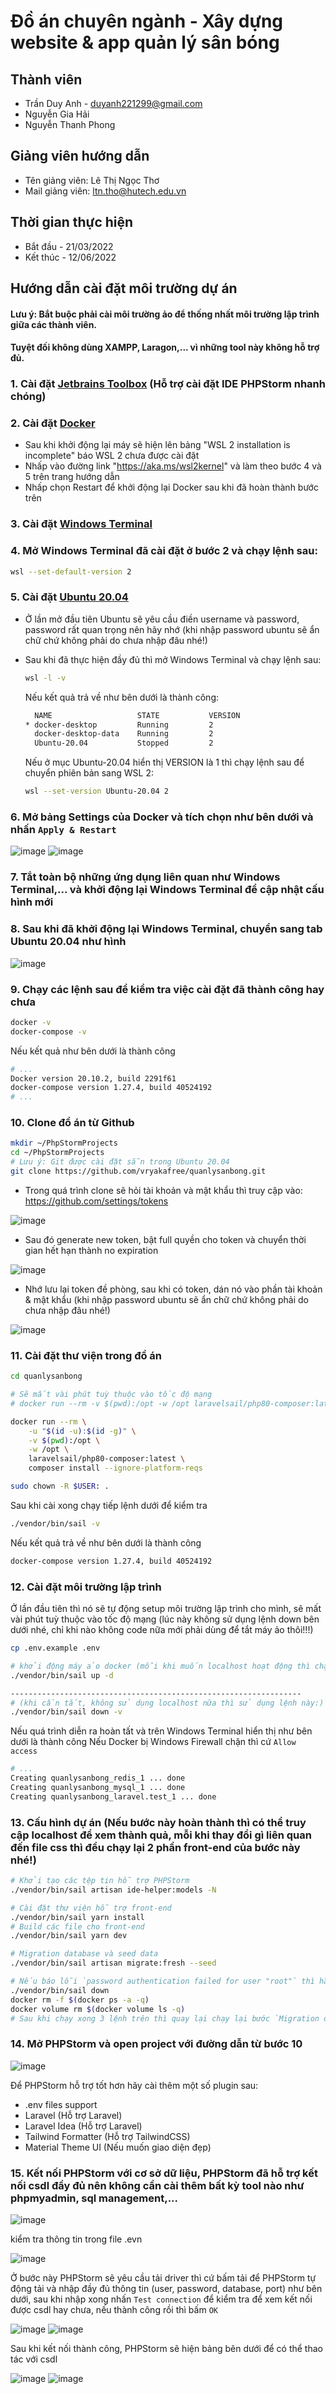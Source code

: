 # Đồ án chuyên ngành - Xây dựng website & app quản lý sân bóng

## Thành viên

- Trần Duy Anh - <duyanh221299@gmail.com>
- Nguyễn Gia Hải
- Nguyễn Thanh Phong

## Giảng viên hướng dẫn

- Tên giảng viên: Lê Thị Ngọc Thơ
- Mail giảng viên: ltn.tho@hutech.edu.vn

## Thời gian thực hiện

- Bắt đầu - 21/03/2022
- Kết thúc - 12/06/2022

## Hướng dẫn cài đặt môi trường dự án

#### Lưu ý: Bắt buộc phải cài môi trường ảo để thống nhất môi trường lập trình giữa các thành viên.

#### Tuyệt đối không dùng XAMPP, Laragon,... vì những tool này không hỗ trợ đủ.

### 1. Cài đặt [Jetbrains Toolbox](https://www.jetbrains.com/toolbox-app/) (Hỗ trợ cài đặt IDE PHPStorm nhanh chóng)

### 2. Cài đặt [Docker](https://www.docker.com/)

- Sau khi khởi động lại máy sẽ hiện lên bảng "WSL 2 installation is incomplete" báo WSL 2 chưa được cài đặt
- Nhấp vào đường link "https://aka.ms/wsl2kernel" và làm theo bước 4 và 5 trên trang hướng dẫn
- Nhấp chọn Restart để khởi động lại Docker sau khi đã hoàn thành bước trên

### 3. Cài đặt [Windows Terminal](https://www.microsoft.com/en-us/p/windows-terminal/9n0dx20hk701?activetab=pivot:overviewtab)

### 4. Mở Windows Terminal đã cài đặt ở bước 2 và chạy lệnh sau:

```bash
wsl --set-default-version 2
```

### 5. Cài đặt [Ubuntu 20.04](https://www.microsoft.com/store/productId/9MTTCL66CPXJ)

- Ở lần mở đầu tiên Ubuntu sẽ yêu cầu điền username và password, password rất quan trọng nên hãy nhớ (khi nhập password
  ubuntu sẽ ẩn chữ chứ không phải do chưa nhập đâu nhé!)
- Sau khi đã thực hiện đầy đủ thì mở Windows Terminal và chạy lệnh sau:

    ```bash
    wsl -l -v
    ```

  Nếu kết quả trả về như bên dưới là thành công:

    ```bash
      NAME                   STATE           VERSION
    * docker-desktop         Running         2
      docker-desktop-data    Running         2
      Ubuntu-20.04           Stopped         2
    ```

  Nếu ở mục Ubuntu-20.04 hiển thị VERSION là 1 thì chạy lệnh sau để chuyển phiên bản sang WSL 2:

    ```bash
    wsl --set-version Ubuntu-20.04 2
    ```

### 6. Mở bảng Settings của Docker và tích chọn như bên dưới và nhấn `Apply & Restart`

![image](https://user-images.githubusercontent.com/58473133/108045336-ee835100-7075-11eb-89cd-d3b19688f74a.png)
![image](https://user-images.githubusercontent.com/58473133/108045446-0c50b600-7076-11eb-8bba-9b94dc1adc96.png)

### 7. Tắt toàn bộ những ứng dụng liên quan như Windows Terminal,... và khởi động lại Windows Terminal để cập nhật cấu hình mới

### 8. Sau khi đã khởi động lại Windows Terminal, chuyển sang tab Ubuntu 20.04 như hình

![image](https://user-images.githubusercontent.com/58473133/108045756-68b3d580-7076-11eb-9b73-e9f2c98ca078.png)

### 9. Chạy các lệnh sau để kiểm tra việc cài đặt đã thành công hay chưa

```bash
docker -v
docker-compose -v
```

Nếu kết quả như bên dưới là thành công

```bash
# ...
Docker version 20.10.2, build 2291f61
docker-compose version 1.27.4, build 40524192
# ...
```

### 10. Clone đồ án từ Github

```bash
mkdir ~/PhpStormProjects
cd ~/PhpStormProjects
# Lưu ý: Git được cài đặt sẵn trong Ubuntu 20.04
git clone https://github.com/vryakafree/quanlysanbong.git
```

- Trong quá trình clone sẽ hỏi tài khoản và mật khẩu thì truy cập vào: https://github.com/settings/tokens

![image](https://user-images.githubusercontent.com/58522357/164884295-664e3271-6861-49df-90d2-cdf3f1f6b1f6.png)

- Sau đó generate new token, bật full quyền cho token và chuyển thời gian hết hạn thành no expiration

![image](https://user-images.githubusercontent.com/58522357/164884323-f3e25bfa-f698-4197-b4fe-6d4b0046099b.png)

- Nhớ lưu lại token đề phòng, sau khi có token, dán nó vào phần tài khoản & mật khẩu (khi nhập password ubuntu sẽ ẩn chữ
  chứ không phải do chưa nhập đâu nhé!)

![image](https://user-images.githubusercontent.com/58522357/164884442-d513b6e2-3142-406f-afd0-0bebfaffc2ea.png)

### 11. Cài đặt thư viện trong đồ án

```bash
cd quanlysanbong

# Sẽ mất vài phút tuỳ thuộc vào tốc độ mạng
# docker run --rm -v $(pwd):/opt -w /opt laravelsail/php80-composer:latest composer install

docker run --rm \
    -u "$(id -u):$(id -g)" \
    -v $(pwd):/opt \
    -w /opt \
    laravelsail/php80-composer:latest \
    composer install --ignore-platform-reqs

sudo chown -R $USER: .
```

Sau khi cài xong chạy tiếp lệnh dưới để kiểm tra

```bash
./vendor/bin/sail -v
```

Nếu kết quả trả về như bên dưới là thành công

```bash
docker-compose version 1.27.4, build 40524192
```

### 12. Cài đặt môi trường lập trình

Ở lần đầu tiên thì nó sẽ tự động setup môi trường lập trình cho mình, sẽ mất vài phút tuỳ thuộc vào tốc độ mạng (lúc này
không sử dụng lệnh down bên dưới nhé, chỉ khi nào không code nữa mới phải dùng để tắt máy ảo thôi!!!)

```bash
cp .env.example .env

# khởi động máy ảo docker (mỗi khi muốn localhost hoạt động thì chạy lại lệnh này:)
./vendor/bin/sail up -d

-----------------------------------------------------------------
# (khi cần tắt, không sử dụng localhost nữa thì sử dụng lệnh này:) 
./vendor/bin/sail down -v
```

Nếu quá trình diễn ra hoàn tất và trên Windows Terminal hiển thị như bên dưới là thành công
Nếu Docker bị Windows Firewall chặn thì cứ `Allow access`

```bash
# ...
Creating quanlysanbong_redis_1 ... done
Creating quanlysanbong_mysql_1 ... done
Creating quanlysanbong_laravel.test_1 ... done
```

### 13. Cấu hình dự án (Nếu bước này hoàn thành thì có thể truy cập localhost để xem thành quả, mỗi khi thay đổi gì liên quan đến file css thì đều chạy lại 2 phần front-end của bước này nhé!)

```bash
# Khởi tạo các tệp tin hỗ trợ PHPStorm
./vendor/bin/sail artisan ide-helper:models -N

# Cài đặt thư viện hỗ trợ front-end
./vendor/bin/sail yarn install
# Build các file cho front-end
./vendor/bin/sail yarn dev

# Migration database và seed data
./vendor/bin/sail artisan migrate:fresh --seed

# Nếu báo lỗi `password authentication failed for user "root"` thì hãy chạy lệnh sau, không thì hãy bỏ qua
./vendor/bin/sail down
docker rm -f $(docker ps -a -q)
docker volume rm $(docker volume ls -q)
# Sau khi chạy xong 3 lệnh trên thì quay lại chạy lại bước `Migration database và seed data`
```

### 14. Mở PHPStorm và open project với đường dẫn từ bước 10

![image](https://user-images.githubusercontent.com/58522357/164885035-cdd90fb4-41e6-4383-9540-90ae7eaf1b4c.png)

Để PHPStorm hỗ trợ tốt hơn hãy cài thêm một số plugin sau:

- .env files support
- Laravel (Hỗ trợ Laravel)
- Laravel Idea (Hỗ trợ Laravel)
- Tailwind Formatter (Hỗ trợ TailwindCSS)
- Material Theme UI (Nếu muốn giao diện đẹp)

### 15. Kết nối PHPStorm với cơ sở dữ liệu, PHPStorm đã hỗ trợ kết nối csdl đầy đủ nên không cần cài thêm bất kỳ tool nào như phpmyadmin, sql management,...

![image](https://user-images.githubusercontent.com/58522357/164885400-d9cd4679-57f6-4c06-b4b8-719e1d9f1861.png)

kiểm tra thông tin trong file .evn

![image](https://user-images.githubusercontent.com/58522357/164887208-a4b76007-8202-41ff-bc56-efd092a5c5f2.png)

Ở bước này PHPStorm sẽ yêu cầu tải driver thì cứ bấm tải để PHPStorm tự động tải và nhập đầy đủ thông tin (user,
password, database, port) như bên dưới,
sau khi nhập xong nhấn `Test connection` để kiểm tra để xem kết nối được csdl hay chưa, nếu thành công rồi thì bấm `OK`

![image](https://user-images.githubusercontent.com/58522357/164885899-482d7d85-c15c-4a29-9e70-8828544532a2.png)
![image](https://user-images.githubusercontent.com/58522357/164885931-15c1a367-3391-48a8-aed1-54ab223493a1.png)

Sau khi kết nối thành công, PHPStorm sẽ hiện bảng bên dưới để có thể thao tác với csdl

![image](https://user-images.githubusercontent.com/58522357/164887304-6431338d-a380-4314-bce8-2403bd534dbe.png)
![image](https://user-images.githubusercontent.com/58522357/164887331-98bf9691-92b0-475e-8e90-4f8ced623ebf.png)
